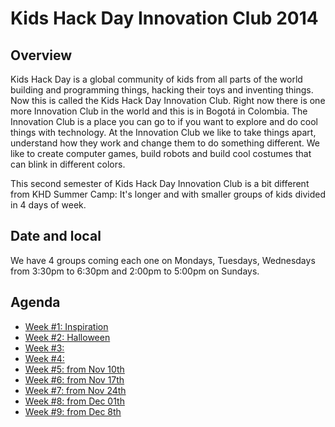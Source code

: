 # Kids Hack Day Innovation Club 2014

## Overview

Kids Hack Day is a global community of kids from all parts of the world building and programming things, hacking their toys and inventing things. Now this is called the Kids Hack Day Innovation Club. Right now there is one more Innovation Club in the world and this is in Bogotá in Colombia. The Innovation Club is a place you can go to if you want to explore and do cool things with technology. At the Innovation Club we like to take things apart, understand how they work and change them to do something different. We like to create computer games, build robots and build cool costumes that can blink in different colors. 

This second semester of Kids Hack Day Innovation Club is a bit different from KHD Summer Camp: It's longer and with smaller groups of kids divided in 4 days of week.


## Date and local
We have 4 groups coming each one on Mondays, Tuesdays, Wednesdays from 3:30pm to 6:30pm and 2:00pm to 5:00pm on Sundays.

## Agenda

* [Week #1: Inspiration](week01.md)
* [Week #2: Halloween](week02.md)
* [Week #3:](week03.md)
* [Week #4:](week04.md)
* [Week #5: from Nov 10th](week05.md)
* [Week #6: from Nov 17th](week06.md)
* [Week #7: from Nov 24th](week07.md)
* [Week #8: from Dec 01th](week08.md)
* [Week #9: from Dec 8th](week09.md)
